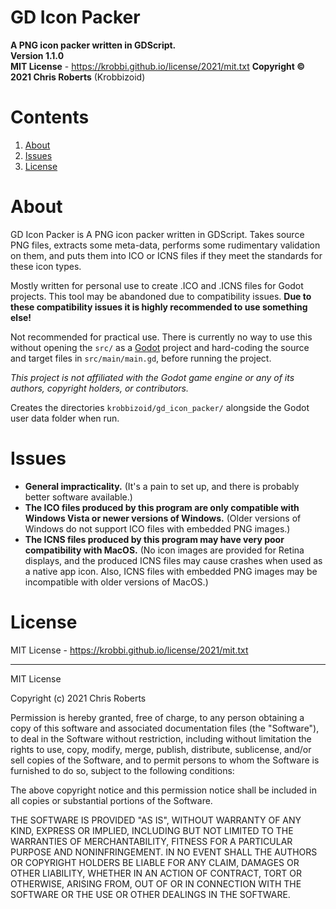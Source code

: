 # GD Icon Packer
__A PNG icon packer written in GDScript.__  
__Version 1.1.0__  
__MIT License__ - https://krobbi.github.io/license/2021/mit.txt
__Copyright &copy; 2021 Chris Roberts__ (Krobbizoid)

# Contents
1. [About](#about)
2. [Issues](#issues)
3. [License](#license)

# About
GD Icon Packer is A PNG icon packer written in GDScript. Takes source PNG files,
extracts some meta-data, performs some rudimentary validation on them, and puts
them into ICO or ICNS files if they meet the standards for these icon types.

 Mostly written for personal use to create .ICO and .ICNS files for Godot
 projects. This tool may be abandoned due to compatibility issues. __Due to
 these compatibility issues it is highly recommended to use something else!__

Not recommended for practical use. There is currently no way to use this
without opening the `src/` as a [Godot](https://github.com/godotengine/godot)
project and hard-coding the source and target files in `src/main/main.gd`,
before running the project.

_This project is not affiliated with the Godot game engine or any of its
authors, copyright holders, or contributors._

Creates the directories `krobbizoid/gd_icon_packer/` alongside the Godot user
data folder when run.

# Issues
* __General impracticality.__ (It's a pain to set up, and there is probably
better software available.)
* __The ICO files produced by this program are only compatible with Windows
Vista or newer versions of Windows.__ (Older versions of Windows do not support
ICO files with embedded PNG images.)
* __The ICNS files produced by this program may have very poor compatibility
with MacOS.__ (No icon images are provided for Retina displays, and the produced
ICNS files may cause crashes when used as a native app icon. Also, ICNS files
with embedded PNG images may be incompatible with older versions of MacOS.)

# License
MIT License - https://krobbi.github.io/license/2021/mit.txt

---

MIT License

Copyright (c) 2021 Chris Roberts

Permission is hereby granted, free of charge, to any person obtaining a copy
of this software and associated documentation files (the "Software"), to deal
in the Software without restriction, including without limitation the rights
to use, copy, modify, merge, publish, distribute, sublicense, and/or sell
copies of the Software, and to permit persons to whom the Software is
furnished to do so, subject to the following conditions:

The above copyright notice and this permission notice shall be included in all
copies or substantial portions of the Software.

THE SOFTWARE IS PROVIDED "AS IS", WITHOUT WARRANTY OF ANY KIND, EXPRESS OR
IMPLIED, INCLUDING BUT NOT LIMITED TO THE WARRANTIES OF MERCHANTABILITY,
FITNESS FOR A PARTICULAR PURPOSE AND NONINFRINGEMENT. IN NO EVENT SHALL THE
AUTHORS OR COPYRIGHT HOLDERS BE LIABLE FOR ANY CLAIM, DAMAGES OR OTHER
LIABILITY, WHETHER IN AN ACTION OF CONTRACT, TORT OR OTHERWISE, ARISING FROM,
OUT OF OR IN CONNECTION WITH THE SOFTWARE OR THE USE OR OTHER DEALINGS IN THE
SOFTWARE.

